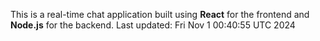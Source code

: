 This is a real-time chat application built using **React** for the frontend and **Node.js** for the backend.
Last updated: Fri Nov  1 00:40:55 UTC 2024
